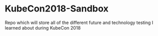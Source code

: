 # KubeCon2018-Sandbox
Repo which will store all of the different future and technology testing I learned about during KubeCon 2018
